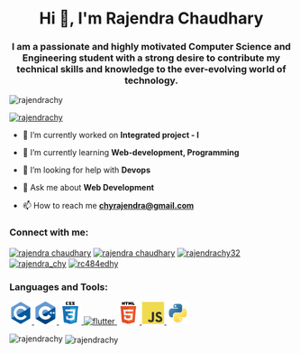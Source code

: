 <h1 align="center">Hi 👋, I'm Rajendra Chaudhary</h1>
<h3 align="center">I am a passionate and highly motivated Computer Science and Engineering student with a strong desire to contribute my technical skills and knowledge to the ever-evolving world of technology.</h3>

<p align="left"> <img src="https://komarev.com/ghpvc/?username=rajendrachy&label=Profile%20views&color=0e75b6&style=flat" alt="rajendrachy" /> </p>

<p align="left"> <a href="https://github.com/ryo-ma/github-profile-trophy"><img src="https://github-profile-trophy.vercel.app/?username=rajendrachy" alt="rajendrachy" /></a> </p>

- 🔭 I’m currently worked on **Integrated project - I**

- 🌱 I’m currently learning **Web-development, Programming**

- 🤝 I’m looking for help with **Devops**

- 💬 Ask me about **Web Development**

- 📫 How to reach me **chyrajendra@gmail.com**

<h3 align="left">Connect with me:</h3>
<p align="left">
<a href="https://linkedin.com/in/rajendra chaudhary" target="blank"><img align="center" src="https://raw.githubusercontent.com/rahuldkjain/github-profile-readme-generator/master/src/images/icons/Social/linked-in-alt.svg" alt="rajendra chaudhary" height="30" width="40" /></a>
<a href="https://fb.com/rajendra chaudhary" target="blank"><img align="center" src="https://raw.githubusercontent.com/rahuldkjain/github-profile-readme-generator/master/src/images/icons/Social/facebook.svg" alt="rajendra chaudhary" height="30" width="40" /></a>
<a href="https://instagram.com/rajendrachy32" target="blank"><img align="center" src="https://raw.githubusercontent.com/rahuldkjain/github-profile-readme-generator/master/src/images/icons/Social/instagram.svg" alt="rajendrachy32" height="30" width="40" /></a>
<a href="https://www.leetcode.com/rajendra_chy" target="blank"><img align="center" src="https://raw.githubusercontent.com/rahuldkjain/github-profile-readme-generator/master/src/images/icons/Social/leet-code.svg" alt="rajendra_chy" height="30" width="40" /></a>
<a href="https://auth.geeksforgeeks.org/user/rc484edhy" target="blank"><img align="center" src="https://raw.githubusercontent.com/rahuldkjain/github-profile-readme-generator/master/src/images/icons/Social/geeks-for-geeks.svg" alt="rc484edhy" height="30" width="40" /></a>
</p>

<h3 align="left">Languages and Tools:</h3>
<p align="left"> <a href="https://www.cprogramming.com/" target="_blank" rel="noreferrer"> <img src="https://raw.githubusercontent.com/devicons/devicon/master/icons/c/c-original.svg" alt="c" width="40" height="40"/> </a> <a href="https://www.w3schools.com/cpp/" target="_blank" rel="noreferrer"> <img src="https://raw.githubusercontent.com/devicons/devicon/master/icons/cplusplus/cplusplus-original.svg" alt="cplusplus" width="40" height="40"/> </a> <a href="https://www.w3schools.com/css/" target="_blank" rel="noreferrer"> <img src="https://raw.githubusercontent.com/devicons/devicon/master/icons/css3/css3-original-wordmark.svg" alt="css3" width="40" height="40"/> </a> <a href="https://flutter.dev" target="_blank" rel="noreferrer"> <img src="https://www.vectorlogo.zone/logos/flutterio/flutterio-icon.svg" alt="flutter" width="40" height="40"/> </a> <a href="https://www.w3.org/html/" target="_blank" rel="noreferrer"> <img src="https://raw.githubusercontent.com/devicons/devicon/master/icons/html5/html5-original-wordmark.svg" alt="html5" width="40" height="40"/> </a> <a href="https://developer.mozilla.org/en-US/docs/Web/JavaScript" target="_blank" rel="noreferrer"> <img src="https://raw.githubusercontent.com/devicons/devicon/master/icons/javascript/javascript-original.svg" alt="javascript" width="40" height="40"/> </a> <a href="https://www.python.org" target="_blank" rel="noreferrer"> <img src="https://raw.githubusercontent.com/devicons/devicon/master/icons/python/python-original.svg" alt="python" width="40" height="40"/> </a> </p>

<p><img align="left" src="https://github-readme-stats.vercel.app/api/top-langs?username=rajendrachy&show_icons=true&locale=en&layout=compact" alt="rajendrachy" /></p>

<p>&nbsp;<img align="center" src="https://github-readme-stats.vercel.app/api?username=rajendrachy&show_icons=true&locale=en" alt="rajendrachy" /></p>
